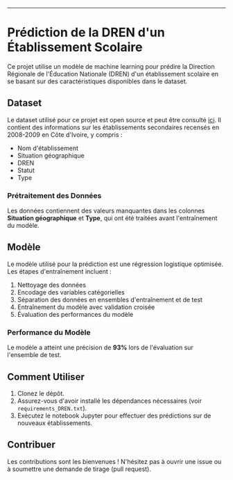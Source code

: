---

# Prédiction de la DREN d'un Établissement Scolaire

Ce projet utilise un modèle de machine learning pour prédire la Direction Régionale de l'Éducation Nationale (DREN) d'un établissement scolaire en se basant sur des caractéristiques disponibles dans le dataset.

## Dataset

Le dataset utilisé pour ce projet est open source et peut être consulté [ici](https://data.gouv.ci/datasets/liste-des-etablissements-secondaires-recenses-en-2008-2009). Il contient des informations sur les établissements secondaires recensés en 2008-2009 en Côte d'Ivoire, y compris :

- Nom d'établissement
- Situation géographique
- DREN
- Statut
- Type

### Prétraitement des Données

Les données contiennent des valeurs manquantes dans les colonnes **Situation géographique** et **Type**, qui ont été traitées avant l'entraînement du modèle.

## Modèle

Le modèle utilisé pour la prédiction est une régression logistique optimisée. Les étapes d'entraînement incluent :

1. Nettoyage des données
2. Encodage des variables catégorielles
3. Séparation des données en ensembles d'entraînement et de test
4. Entraînement du modèle avec validation croisée
5. Évaluation des performances du modèle

### Performance du Modèle

Le modèle a atteint une précision de **93%** lors de l'évaluation sur l'ensemble de test.

## Comment Utiliser

1. Clonez le dépôt.
2. Assurez-vous d'avoir installé les dépendances nécessaires (voir `requirements_DREN.txt`).
3. Exécutez le notebook Jupyter pour effectuer des prédictions sur de nouveaux établissements.

## Contribuer

Les contributions sont les bienvenues ! N'hésitez pas à ouvrir une issue ou à soumettre une demande de tirage (pull request).
